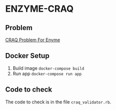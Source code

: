 # ENZYME-CRAQ

## Problem
[CRAQ Problem For Enyme](https://gist.github.com/juggy/170ececa9a3b0b2162e49bc2e082179e#2-craq-question-validation "CRAQ challenge for Enzyme")

## Docker Setup
  1. Build image `docker-compose build`
  2. Run app `docker-compose run app`

## Code to check
The code to check is in the file `craq_validator.rb`.
